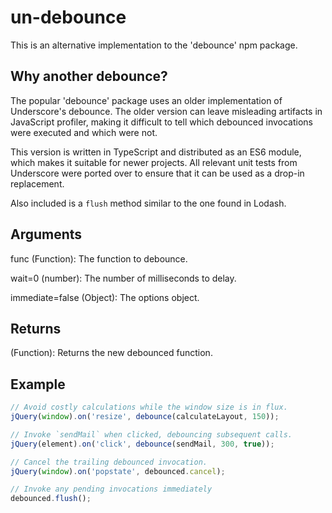 # un-debounce

This is an alternative implementation to the 'debounce' npm package.

## Why another debounce?

The popular 'debounce' package uses an older implementation of Underscore's debounce.  The older version can leave misleading artifacts in JavaScript profiler, making it difficult to tell which debounced invocations were executed and which were not.

This version is written in TypeScript and distributed as an ES6 module, which makes it suitable for newer projects.  All relevant unit tests from Underscore were ported over to ensure that it can be used as a drop-in replacement.

Also included is a `flush` method similar to the one found in Lodash.

## Arguments
func (Function): The function to debounce.

wait=0 (number): The number of milliseconds to delay.

immediate=false (Object): The options object.

## Returns

(Function): Returns the new debounced function.

## Example
```javascript
// Avoid costly calculations while the window size is in flux.
jQuery(window).on('resize', debounce(calculateLayout, 150));

// Invoke `sendMail` when clicked, debouncing subsequent calls.
jQuery(element).on('click', debounce(sendMail, 300, true));

// Cancel the trailing debounced invocation.
jQuery(window).on('popstate', debounced.cancel);

// Invoke any pending invocations immediately
debounced.flush();
```